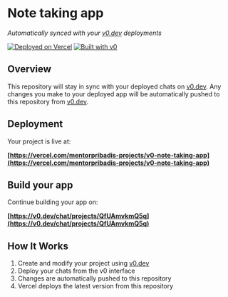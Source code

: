 # Note taking app

*Automatically synced with your [v0.dev](https://v0.dev) deployments*

[![Deployed on Vercel](https://img.shields.io/badge/Deployed%20on-Vercel-black?style=for-the-badge&logo=vercel)](https://vercel.com/mentorpribadis-projects/v0-note-taking-app)
[![Built with v0](https://img.shields.io/badge/Built%20with-v0.dev-black?style=for-the-badge)](https://v0.dev/chat/projects/QfUAmvkmQ5q)

## Overview

This repository will stay in sync with your deployed chats on [v0.dev](https://v0.dev).
Any changes you make to your deployed app will be automatically pushed to this repository from [v0.dev](https://v0.dev).

## Deployment

Your project is live at:

**[https://vercel.com/mentorpribadis-projects/v0-note-taking-app](https://vercel.com/mentorpribadis-projects/v0-note-taking-app)**

## Build your app

Continue building your app on:

**[https://v0.dev/chat/projects/QfUAmvkmQ5q](https://v0.dev/chat/projects/QfUAmvkmQ5q)**

## How It Works

1. Create and modify your project using [v0.dev](https://v0.dev)
2. Deploy your chats from the v0 interface
3. Changes are automatically pushed to this repository
4. Vercel deploys the latest version from this repository